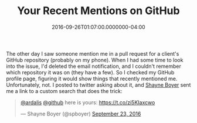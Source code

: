 ﻿---
title: Your Recent Mentions on GitHub
date: "2016-09-26T01:07:00.0000000-04:00"
description: The other day I saw someone mention me in a pull request for a
featuredImage: /img/octocat.png
---

The other day I saw someone mention me in a pull request for a client's GitHub repository (probably on my phone). When I had some time to look into the issue, I'd deleted the email notification, and I couldn't remember which repository it was on (they have a few). So I checked my GitHub profile page, figuring it would show things that recently mentioned me. Unfortunately, not. I posted to twitter asking about it, and [Shayne Boyer](https://twitter.com/spboyer) sent me a link to a custom search that does the trick:

<blockquote class="twitter-tweet" data-lang="en">
<p lang="en" dir="ltr"><a href="https://twitter.com/ardalis">@ardalis</a> <a href="https://twitter.com/github">@github</a> here is yours: <a href="https://t.co/zi5KIaxcwo">https://t.co/zi5KIaxcwo</a></p>
— Shayne Boyer (@spboyer) <a href="https://twitter.com/spboyer/status/779417587893604352">September 23, 2016</a></blockquote>
<script src="//platform.twitter.com/widgets.js" charset="utf-8" async="></script>

Basically, if you [go to this GitHub search page](https://github.com/search?utf8=%E2%9C%93&q=mentions%3Aardalis&type=Issues) you can see all issues (which includes pull requests) that mention you (just replace ardalis with your own username).

Hit that search as an anonymous user (or someone without rights to view certain repositories), and you'll see only public mentions (or mentions on repos you have access to). Hit it while you're logged in and searching for yourself, and you'll see all of the issues and pull requests that mention you across all repositories, public and private, to which you have access.

If you need to further filter the results, perhaps to only show non-work (or work) mentions, you can specify a single repo by adding this to the search:

`repo:aspnet/docs`

Or you can filter out a repo with:

`-repo:aspnet/docs`

Thanks to Brendan Thomas for this last tip.

Of course, once you have a search that works for you, you can bookmark the URL and return to it whenever you like.

